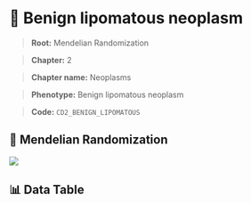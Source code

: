 # 🧪 Benign lipomatous neoplasm

> **Root:** Mendelian Randomization

> **Chapter:** 2  

> **Chapter name:** Neoplasms

> **Phenotype:** Benign lipomatous neoplasm  

> **Code:** `CD2_BENIGN_LIPOMATOUS`

## 🧬 Mendelian Randomization  

<img src="/MR/Figures/Forward/CD2_BENIGN_LIPOMATOUS.png"/>

## 📊 Data Table

<CsvTableMRF src="/public/MR/Data/Forward/CD2_BENIGN_LIPOMATOUS.csv"/>
